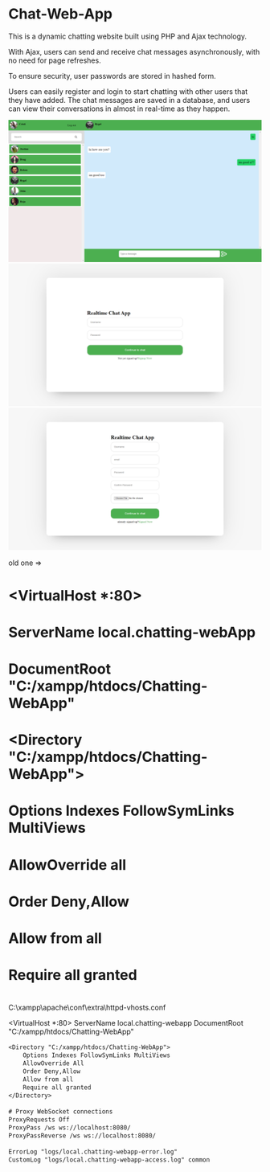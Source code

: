 
# Chat-Web-App

This is a dynamic chatting website built using PHP and Ajax technology. 

With Ajax, users can send and receive chat messages asynchronously, with no need for page refreshes. 

To ensure security, user passwords are stored in hashed form. 

Users can easily register and login to start chatting with other users that they have added. 
The chat messages are saved in a database, and users can view their conversations in almost in real-time as they happen.


<img src="githubimg/main ui.png"  >
<img src="githubimg/login.png"  >
<img src="githubimg/register.png"  >



old one =>

# <VirtualHost *:80>
#     ServerName local.chatting-webApp 
#     DocumentRoot "C:/xampp/htdocs/Chatting-WebApp"
#     <Directory "C:/xampp/htdocs/Chatting-WebApp"> 
#         Options Indexes FollowSymLinks MultiViews
#         AllowOverride all
#         Order Deny,Allow
#         Allow from all
#         Require all granted
#     </Directory>
# </VirtualHost>

C:\xampp\apache\conf\extra\httpd-vhosts.conf

<VirtualHost *:80>
    ServerName local.chatting-webapp
    DocumentRoot "C:/xampp/htdocs/Chatting-WebApp"

    <Directory "C:/xampp/htdocs/Chatting-WebApp"> 
        Options Indexes FollowSymLinks MultiViews
        AllowOverride All
        Order Deny,Allow
        Allow from all
        Require all granted
    </Directory>

    # Proxy WebSocket connections
    ProxyRequests Off
    ProxyPass /ws ws://localhost:8080/
    ProxyPassReverse /ws ws://localhost:8080/

    ErrorLog "logs/local.chatting-webapp-error.log"
    CustomLog "logs/local.chatting-webapp-access.log" common
</VirtualHost>


